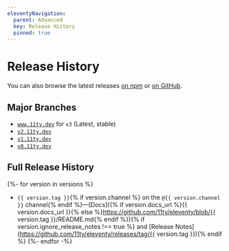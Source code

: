 ```yaml
---
eleventyNavigation:
  parent: Advanced
  key: Release History
  pinned: true
---
```

# Release History

You can also browse the latest releases [on npm](https://www.npmjs.com/package/@11ty/eleventy?activeTab=versions) or [on GitHub](https://github.com/11ty/eleventy/releases).

## Major Branches

<ul>
	<li class="inlinelist-item"><a href="https://www.11ty.dev/docs/"><code>www.11ty.dev</code></a> for <code>v3</code> (Latest, stable)</li>
	<li class="inlinelist-item"><a href="https://v2.11ty.dev/docs/"><code>v2.11ty.dev</code></a></li>
	<li class="inlinelist-item"><a href="https://v1.11ty.dev/docs/"><code>v1.11ty.dev</code></a></li>
	<li class="inlinelist-item"><a href="https://v0.11ty.dev/docs/"><code>v0.11ty.dev</code></a></li>
</ul>

## Full Release History

{%- for version in versions %}
- `{{ version.tag }}`{% if version.channel %} on the `@{{ version.channel }}` channel{% endif %}—[Docs]({% if version.docs_url %}{{ version.docs_url }}{% else %}https://github.com/11ty/eleventy/blob/{{ version.tag }}/README.md{% endif %}){% if version.ignore_release_notes !== true %} and [Release Notes](https://github.com/11ty/eleventy/releases/tag/{{ version.tag }}){% endif %}
{%- endfor -%}
